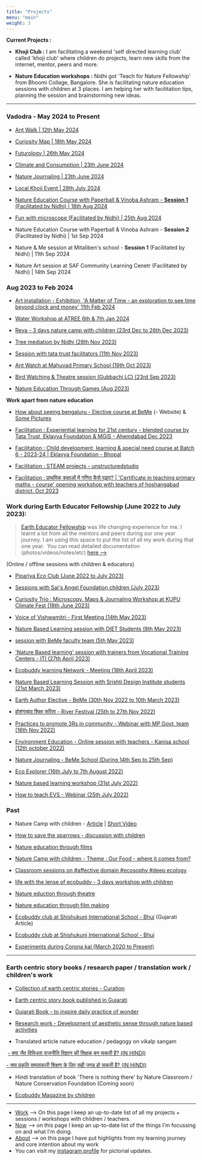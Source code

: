 ```yaml
---
title: "Projects"
menu: "main"
weight: 3
---
```


**Current Projects :**

- **Khoji Club :** I am facilitating a weekend 'self directed learning club' called 'khoji club' where children do projects, learn new skills from the internet, mentor, peers and more.

- **Nature Education workshops :** Nidhi got 'Teach for Nature Fellowship' from Bhoomi Collage, Bangalore. She is facilitating nature education sessions with children at 3 places.
I am helping her with facilitation tips, planning the session and brainstorming new ideas.
---------

### Vadodra - May 2024 to Present

* [Ant Walk | 12th May 2024](https://www.instagram.com/p/C626_y8IXEw/?utm_source=ig_web_copy_link&igsh=MzRlODBiNWFlZA==)

* [Curiosity Map | 18th May 2024](https://www.instagram.com/p/C7G8oi1I9h8/?utm_source=ig_web_copy_link&igsh=MzRlODBiNWFlZA==)

* [Futurology | 26th May 2024](https://www.instagram.com/p/C7aj6DWIYAJ/?utm_source=ig_web_copy_link&igsh=MzRlODBiNWFlZA==)

* [Climate and Consumption | 23th June 2024](https://www.instagram.com/p/C8lb8uPokNh/?utm_source=ig_web_copy_link&igsh=MzRlODBiNWFlZA==)

* [Nature Journaling | 23th June 2024](https://www.instagram.com/p/C8l1DiGNEpI/?utm_source=ig_web_copy_link&igsh=MzRlODBiNWFlZA==)

* [Local Khoji Event | 28th July 2024](https://www.linkedin.com/posts/rameshwari-gajjar-23128a2b_on-sunday-three-groups-of-children-from-ugcPost-7223559284784041984-UL79?utm_source=share&utm_medium=member_desktop)

* [Nature Education Course with Paperball & Vinoba Ashram - **Session 1** (Facilitated by Nidhi) | 18th Aug 2024](https://www.instagram.com/p/C-17hF6N_6i/?utm_source=ig_web_copy_link&igsh=MzRlODBiNWFlZA==)

* [Fun with microscope (Facilitated by Nidhi) | 25th Aug 2024](https://www.instagram.com/p/C-AUyxaSJMN/?utm_source=ig_web_copy_link&igsh=MzRlODBiNWFlZA==)

* Nature Education Course with Paperball & Vinoba Ashram - **Session 2** (Facilitated by Nidhi) | 1st Sep 2024

* Nature & Me session at Mitaliben's school - **Session 1** (Facilitated by Nidhi) | 11th Sep 2024

* Nature Art session at SAF Community Learning Cenetr (Facilitated by Nidhi) | 14th Sep 2024

### Aug 2023 to Feb 2024


*   [Art installation - Exhibition  'A Matter of Time - an exploration to see time beyond clock and money' 11th Feb 2024 ](https://public.3.basecamp.com/p/LZQcbKVxaVXu1iZ9SvLeau2F)

*   [Water Workshop at ATREE 6th & 7th Jan 2024](https://www.instagram.com/p/C14ocvOIbaO/?img_index=1)
    
*   [Reva - 3 days nature camp with children (23rd Dec to 26th Dec 2023)](https://public.3.basecamp.com/p/T8NpdhzFs4bBNQKHepiv9m6T/vault)
    
*   [Tree mediation by Nidhi (28th Nov 2023)](https://www.instagram.com/p/C0LUY2DyEl8/?img_index=1)
    
*   [Session with tata trust facilitators (11th Nov 2023)](https://public.3.basecamp.com/p/T8NpdhzFs4bBNQKHepiv9m6T/vault)
    
*   [Ant Watch at Mahuvad Primary School (19th Oct 2023)](https://www.instagram.com/p/CylNptEMHvF/?img_index=1)
    
*   [Bird Watching & Theatre session (Gubbachi LC) (23rd Sep 2023)](https://www.instagram.com/p/CxiPYMuyoEC/)
    
*   [Nature Education Through Games (Aug 2023)](https://www.instagram.com/p/CwFb5EGoa1M/?img_index=1)

**Work apart from nature education**

* [How about seeing bengaluru - Elective course at BeMe](https://howaboutseeingbeng.wixsite.com/seeing-bengaluru)  (- Website)  &     [Some Pictures](https://www.instagram.com/p/Cw0LuDDS4nR/?igsh=MXB4dDlzeGkxbTZzMw==)
* [Facilitation : Experiential learning for 21st century - blended course by Tata Trust, Eklavya Foundation & MGIS - Ahemdabad Dec 2023](https://www.instagram.com/p/CmjopfUSgb_/)

* [Facilitation : Child development, learning & special need course at Batch 6 - 2023-24 | Eklavya Foundation - Bhopal](https://www.instagram.com/p/C1eo0SaIn88/?img_index=1)

* [Facilitation : STEAM projects - unstructuredstudio](https://www.instagram.com/p/CrlI_e2yxj_/?img_index=1)

* [Facilitation : प्राथमिक कक्षाओं में गणित कैसे पढ़ाए? | 'Certificate in teaching primary maths - course' opening workshop with teachers of hoshangabad district. Oct 2023](https://www.instagram.com/p/CkkEqixox9X/?img_index=4)





### Work during Earth Educator Fellowship (June 2022 to July 2023):

>[Earth Educator Fellowship](https://www.youcan.in/earth-edu) was life changing experience for me. 
>I learnt a lot from all the mentors and peers during our one year journey.
>I am using this space to put the list of all my work during that one year. 
>You can read detailed documentation (photos/videos/notes/etc) [here -->](https://public.3.basecamp.com/p/K1MsYmKBMRfR23aLMHDBsAJf/vault)  


(Online / offline sessions with children & educators)

*   [Pipariya Eco Club (June 2022 to July 2023)](https://www.instagram.com/p/Ch_r6lJPeIA/?img_index=1)
    
*   [Sessions with Sai's Angel Foundation children (July 2023)](https://www.instagram.com/p/CukHYeCoFud/)
    
*   [Curiosity Trio : Microscopy, Maps & Journaling Workshop at KUPU Climate Fest (18th June 2023)](https://www.instagram.com/p/Ct0wHEkoCOp/?img_index=1)
    
*   [Voice of Vishwamitri - First Meeting (14th May 2023)](https://www.instagram.com/p/Ct91MKxItVY/?img_index=1)
    
*   [Nature Based Learning session with DIET Students (8th May 2023)](https://www.instagram.com/p/CsDClZPJYZZ/?img_index=1)
    
*   [session with BeMe faculty team (5th May 2023)](https://www.instagram.com/p/Cr3xUcCyo2f/?img_index=1)
    
*   ['Nature Based learning' session with trainers from Vocational Training Centers - ITI (27th April 2023)](https://www.instagram.com/p/CriXGbwyPPX/?img_index=1)
    
*   [Ecobuddy learning Network - Meeting (18th April 2023)](https://www.instagram.com/p/CrLxVciSQ0V/)
    
*   [Nature Based Learning Session with Srishti Design Institute students (21st March 2023)](https://www.instagram.com/p/CqXPpTwyIUM/)
    
*   [Earth Author Elective - BeMe (30th Nov 2022 to 10th March 2023)](https://www.instagram.com/p/Co4kN6Gy7L8/?img_index=1)
    
*   [होशंगाबाद शिक्षा सरिता - River Festival (25th to 27th Nov 2022)](https://3.basecamp.com/5637800/p/K1MsYmKBMRfR23aLMHDBsAJf/vault/6292717844)
    
*   [Practices to promote 3Rs in community - Webinar with MP Govt. team (16th Nov 2022)](https://www.instagram.com/p/ClQxGZkykh4/)

* [Environment Education - Online session with teachers - Kanisa school (12th october 2022)](https://www.instagram.com/p/CjnFIqEvxXj/?img_index=1)
   
*   [Nature Journaling - BeMe School (During 14th Sep to 25th Sep)](https://3.basecamp.com/5637800/p/K1MsYmKBMRfR23aLMHDBsAJf/vault/6292742874)
*   [Eco Explorer (16th July to 7th August 2022)](https://3.basecamp.com/5637800/p/K1MsYmKBMRfR23aLMHDBsAJf/vault/6292720475)
*   [Nature based learning workshop (31st July 2022)](https://www.instagram.com/p/CgzNsFdl5ei/)
*   [How to teach EVS - Webinar (25th July 2022)](https://www.instagram.com/p/Cg9fHBOv7i_/?img_index=1)
        

### Past

*   Nature Camp with children - [Article](https://medium.com/learningwala/બરડાની-ગોદમાં-3e647e5d57ac) | [Short Video](https://youtu.be/nQTp9vdsaj4) 
    
*   [How to save the sparrows - discussion with children](https://medium.com/learningwala/જોજો-ચકલીઓ-ક્યાંક-વાર્તા-માં-જ-ન-રહી-જાય-7bf7170eb5c)
    
*   [Nature education through films](https://medium.com/learningwala/જોજો-ચકલીઓ-ક્યાંક-વાર્તા-માં-જ-ન-રહી-જાય-7bf7170eb5c)
    
*   [Nature Camp with children - Theme : Our Food - where it comes from?](https://medium.com/learningwala/learningwala-winter-camp-2021-આપણું-ભોજન-4c40d55a2c4e?source=collection_home---5------14-----------------------)
    
*   [Classroom sessions on #affective domain #ecosophy #deep ecology](https://medium.com/learningwala/ઉમંગ-અને-રોમાંચ-ac4b2ed8dd81)
    
*   [life with the lense of ecobuddy - 3 days workshop with children](https://medium.com/learningwala/eco-buddy-ના-ચશ્મા-વાત-આસોદર-સમર-કેમ્પની-b25805c7c0a9?source=---------4-----------------------) 
    
*   [Nature eduction through theatre](https://medium.com/learningwala/eco-buddy-ના-ચશ્મા-વાત-આસોદર-સમર-કેમ્પની-b25805c7c0a9?source=---------20-----------------------)
    
*   [Nature education through film making](https://medium.com/learningwala/eco-buddy-film-making-workshop-b97818455b9a?source=---------21-----------------------) 
    
*   [Ecobuddy club at Shishukunj International School - Bhuj](https://medium.com/learningwala/सबसे-बड़ी-eco-buddy-83532ba784d1) (Gujarati Article)
    
*   [Ecobuddy club at Shishukunj International School - Bhuj](https://drive.google.com/file/u/2/d/1Wxm2TbW-Ma-NditS1cJGIR1RF4mW5cEG/view?usp=sharing) 


* [Experiments during Corona kal (March 2020 to Present)](https://learningwala.medium.com/experiments-during-corona-kal-march-2020-to-present-aec5efa35739)

------------------------------

### Earth centric story books / research paper / translation work / children's work

*   [Collection of earth centric stories - Curation](https://drive.google.com/file/d/162x9wxpI8izhcLiB0jvQ71JjOv4Kylu5/view?usp=sharing)

*   [Earth centric story book published in Gujarati](https://drive.google.com/file/d/1gHdtX9g-0WuWmTsu3rjST2f44zAfTGjh/view) 
    
*   [Gujarati Book - to inspire daily practice of wonder](https://public.3.basecamp.com/p/sVWy21WAwi49BcVfHuY5zhi6) 
    
*   [Research work - Development of aesthetic sense through nature based activities](https://public.3.basecamp.com/p/JmAgsZSVjtkvaQMg3fJC3TGD)
    
*   Translated article nature education / pedagogy on vikalp sangam 
    

 [- क्या जैव विविधता राजनीति विज्ञान की शिक्षक बन सकती है? (IN HINDI)](https://vikalpsangam.org/article/kya-jaiv-vividhta-rajniti-vigyan-ki-shikshak-ban-sakti-hai-in-hindi/)

[\- क्या प्रकृति समताकारी शिक्षण के लिए सही जगह हो सकती है? (IN HINDI)](https://vikalpsangam.org/article/kya-prakriti-samtakari-shikshan-ke-liye-sahi-jagah-ho-sakti-hai-in-hindi/)

*   Hindi translation of book 'There is nothing there' by Nature Classroom / Nature Conservation Foundation (Coming soon)

*   [Ecobuddy Magazine by children](https://drive.google.com/file/d/1BP4kSWICew311UJA1X0Tb5C7-dWT2Fcj/view)

--------------

- [Work](/work) --> On this page I keep an up-to-date list of all my projects + sessions / workshops with children / teachers.
- [Now](/now) --> on this page I keep an up-to-date list of the things I'm focussing on and what I'm doing.
- [About](/about-me) --> on this page I have put highlights from my learning journey and core intention about my work
- You can visit my [instagram profile](https://www.instagram.com/learningwala/) for pictorial updates.
